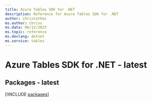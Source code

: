 ```yaml
---
title: Azure Tables SDK for .NET
description: Reference for Azure Tables SDK for .NET
author: christothes
ms.author: chriss
ms.data: 06/12/2023
ms.topic: reference
ms.devlang: dotnet
ms.service: tables
---
```

# Azure Tables SDK for .NET - latest
## Packages - latest
[!INCLUDE [packages](tables-index.md)]